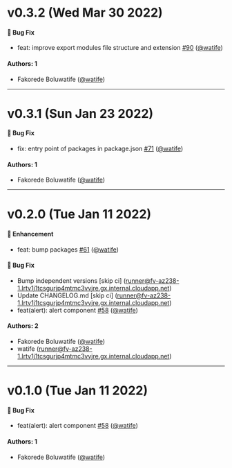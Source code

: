 # v0.3.2 (Wed Mar 30 2022)

#### 🐛 Bug Fix

- feat: improve export modules file structure and extension [#90](https://github.com/watife/dorai-ui/pull/90) ([@watife](https://github.com/watife))

#### Authors: 1

- Fakorede Boluwatife ([@watife](https://github.com/watife))

---

# v0.3.1 (Sun Jan 23 2022)

#### 🐛 Bug Fix

- fix: entry point of packages in package.json [#71](https://github.com/watife/dorai-ui/pull/71) ([@watife](https://github.com/watife))

#### Authors: 1

- Fakorede Boluwatife ([@watife](https://github.com/watife))

---

# v0.2.0 (Tue Jan 11 2022)

#### 🚀 Enhancement

- feat: bump packages [#61](https://github.com/watife/dorai-ui/pull/61) ([@watife](https://github.com/watife))

#### 🐛 Bug Fix

- Bump independent versions \[skip ci\] (runner@fv-az238-1.lrtv1j1tcsgurjp4mtmc3vvjre.gx.internal.cloudapp.net)
- Update CHANGELOG.md \[skip ci\] (runner@fv-az238-1.lrtv1j1tcsgurjp4mtmc3vvjre.gx.internal.cloudapp.net)
- feat(alert): alert component [#58](https://github.com/watife/dorai-ui/pull/58) ([@watife](https://github.com/watife))

#### Authors: 2

- Fakorede Boluwatife ([@watife](https://github.com/watife))
- watife (runner@fv-az238-1.lrtv1j1tcsgurjp4mtmc3vvjre.gx.internal.cloudapp.net)

---

# v0.1.0 (Tue Jan 11 2022)

#### 🐛 Bug Fix

- feat(alert): alert component [#58](https://github.com/watife/dorai-ui/pull/58) ([@watife](https://github.com/watife))

#### Authors: 1

- Fakorede Boluwatife ([@watife](https://github.com/watife))

